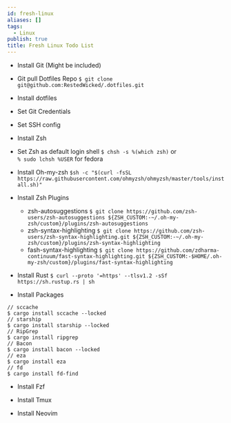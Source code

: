 ```yaml
---
id: fresh-linux
aliases: []
tags:
  - Linux
publish: true
title: Fresh Linux Todo List
---
```


- Install Git (Might be included)

- Git pull Dotfiles Repo
`$ git clone git@github.com:RestedWicked/.dotfiles.git`

- Install dotfiles

- Set Git Credentials

- Set SSH config

- Install Zsh

- Set Zsh as default login shell
`$ chsh -s %(which zsh)`
or  
`% sudo lchsh %USER`
for fedora

- Install Oh-my-zsh
`$sh -c "$(curl -fsSL https://raw.githubusercontent.com/ohmyzsh/ohmyzsh/master/tools/install.sh)"`

- Install Zsh Plugins
    - zsh-autosuggestions
    `$ git clone https://github.com/zsh-users/zsh-autosuggestions ${ZSH_CUSTOM:-~/.oh-my-zsh/custom}/plugins/zsh-autosuggestions`
    - zsh-syntax-highlighting
    `$ git clone https://github.com/zsh-users/zsh-syntax-highlighting.git ${ZSH_CUSTOM:-~/.oh-my-zsh/custom}/plugins/zsh-syntax-highlighting`
    - fash-syntax-highlighting
    `$ git clone https://github.com/zdharma-continuum/fast-syntax-highlighting.git ${ZSH_CUSTOM:-$HOME/.oh-my-zsh/custom}/plugins/fast-syntax-highlighting`

- Install Rust
`$ curl --proto '=https' --tlsv1.2 -sSf https://sh.rustup.rs | sh`

- Install Packages
```
// sccache
$ cargo install sccache --locked
// starship
$ cargo install starship --locked
// RipGrep
$ cargo install ripgrep
// Bacon
$ cargo install bacon --locked
// eza
$ cargo install eza
// fd
$ cargo install fd-find
```

- Install Fzf

- Install Tmux

- Install Neovim

